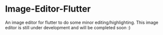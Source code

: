 # Image-Editor-Flutter
An image editor for flutter to do some minor editing/highlighting.
This image editor is still under development and will be completed soon :)
